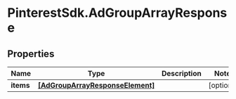 # PinterestSdk.AdGroupArrayResponse

## Properties

Name | Type | Description | Notes
------------ | ------------- | ------------- | -------------
**items** | [**[AdGroupArrayResponseElement]**](AdGroupArrayResponseElement.md) |  | [optional] 


